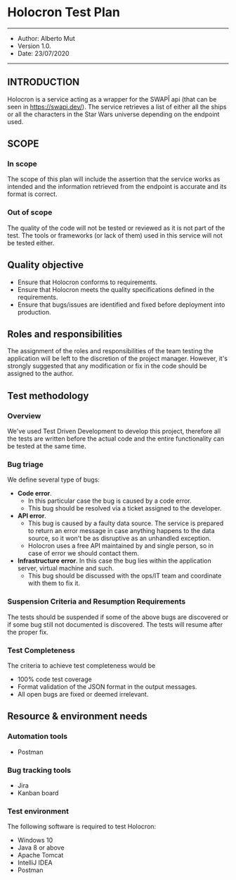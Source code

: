 # **Holocron Test Plan**

--------------

- Author: Alberto Mut
- Version 1.0. 
- Date: 23/07/2020

-----------

## INTRODUCTION

Holocron is a service acting as a wrapper for the SWAPÎ api (that can be seen in https://swapi.dev/). The service retrieves a list of either all the ships or all the characters in the Star Wars universe depending on the endpoint used.

## SCOPE

### In scope

The scope of this plan will include the assertion that the service works as intended and the information retrieved from the endpoint is accurate and its format is correct.

### Out of scope

The quality of the code will not be tested or reviewed as it is not part of the test. The tools or frameworks (or lack of them) used in this service will not be tested either.

## Quality objective

- Ensure that Holocron conforms to requirements.
- Ensure that Holocron meets the quality specifications defined in the requirements.
- Ensure that bugs/issues are identified and fixed before deployment into production.

## Roles and responsibilities

The assignment of the roles and responsibilities of the team testing the application will be left to the discretion of the project manager. However, it's strongly suggested that any modification or fix in the code should be assigned to the author.

## Test methodology

### Overview

We've used Test Driven Development to develop this project, therefore all the tests are written before the actual code and the entire functionality can be tested at the same time.

### Bug triage

We define several type of bugs:

- **Code error**. 
  - In this particular case the bug is caused by a code error.
  - This bug should be resolved via a ticket assigned to the developer.
- **API error**. 
  - This bug is caused by a faulty data source. The service is prepared to return an error message in case anything happens to the data source, so it won't be as disruptive as an unhandled exception.
  - Holocron uses a free API maintained by and single person, so in case of error we should contact them.
- **Infrastructure error**. In this case the bug lies within the application server, virtual machine and such.
  - This bug should be discussed with the ops/IT team and coordinate with them to fix it.

### Suspension Criteria and Resumption Requirements

The tests should be suspended if some of the above bugs are discovered or if some bug still not documented is discovered. The tests will resume after the proper fix.

### Test Completeness

The criteria to achieve test completeness would be

- 100% code test coverage
- Format validation of the JSON format in the output messages.
- All open bugs are fixed or deemed irrelevant.

## Resource & environment needs

### Automation tools

- Postman

### Bug tracking tools

- Jira
- Kanban board

### Test environment

The following software is required to test Holocron:

- Windows 10
- Java 8 or above
- Apache Tomcat
- IntelliJ IDEA
- Postman









